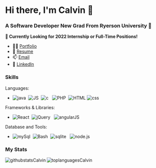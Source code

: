 # Hi there, I'm Calvin 👋
### A Software Developer New Grad From Ryerson University 🐏
**🎯 Currently Looking for 2022 Internship or Full-Time Positions!**
- 👨‍💻 <a href="https://calvinyap.com/" target="blank" rel="noopener noreferrer"> Portfolio</a>
- 📝 <a href="https://calvinyap.com/assets/Yap,Calvin-Resume2022.pdf" target="blank" rel="noopener noreferrer">Resume</a>
- 📫 <a href="mailto:calvin.gh.yap@rgmail.com" >Email</a>
- 💼 <a href="https://www.linkedin.com/in/calvin-yap-b83275193/" target="_blank" rel="noopener noreferrer">LinkedIn</a>


### Skills
Languages:
- <img src="https://img.shields.io/badge/Java-ED8B00?style=for-the-badge&logo=java&logoColor=white" alt="java" /> &nbsp;<img src="https://img.shields.io/badge/JavaScript-323330?style=for-the-badge&logo=javascript&logoColor=F7DF1E" alt="JS" /> &nbsp;<img src="https://img.shields.io/badge/C%2B%2B-00599C?style=for-the-badge&logo=c%2B%2B&logoColor=white" alt="c" /> &nbsp; <img src="https://img.shields.io/badge/PHP-777BB4?style=for-the-badge&logo=php&logoColor=white" alt="PHP" />&nbsp; <img src="https://img.shields.io/badge/HTML5-E34F26?style=for-the-badge&logo=html5&logoColor=whit" alt="HTML" />&nbsp;<img src="https://img.shields.io/badge/CSS3-1572B6?style=for-the-badge&logo=css3&logoColor=white" alt="css" />  

Frameworks & Libraries:
-  <img src="https://img.shields.io/badge/React-20232A?style=for-the-badge&logo=react&logoColor=61DAFB" alt="React" /> &nbsp;<img src="https://img.shields.io/badge/jQuery-0769AD?style=for-the-badge&logo=jquery&logoColor=white" alt="jQuery" /> &nbsp; <img src="https://img.shields.io/badge/AngularJS-E23237?style=for-the-badge&logo=angularjs&logoColor=white" alt="angularJS" />

Database and Tools:
- <img src="https://img.shields.io/badge/MySQL-00000F?style=for-the-badge&logo=mysql&logoColor=white" alt="mySql" /> &nbsp;<img src="https://img.shields.io/badge/Shell_Script-121011?style=for-the-badge&logo=gnu-bash&logoColor=white" alt="Bash" /> &nbsp;<img src="https://img.shields.io/badge/SQLite-07405E?style=for-the-badge&logo=sqlite&logoColor=white" alt="sqlite" />  &nbsp; <img src="https://img.shields.io/badge/Node.js-43853D?style=for-the-badge&logo=node.js&logoColor=white" alt="node.js" /> &nbsp; 

### My Stats
<img align="left" alt="githubstatsCalvin" src="https://github-readme-stats.vercel.app/api?username=calvin-yap&show_icons=true&theme=cobalt&hide_border=true&hide_rank=true"/>
<img align="left" alt="toplanguagesCalvin" src="https://github-readme-stats.vercel.app/api/top-langs/?username=calvin-yap&theme=cobalt&layout=compact&hide_border=true"/>






